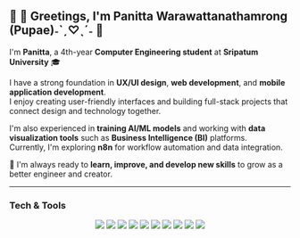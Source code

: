 ## 👋 🐝 Greetings, I'm Panitta Warawattanathamrong (Pupae)˗ˋˏ♡ˎˊ˗ 🐝   
I'm **Panitta**, a 4th-year **Computer Engineering student** at **Sripatum University** 🎓  

I have a strong foundation in **UX/UI design**, **web development**, and **mobile application development**.  
I enjoy creating user-friendly interfaces and building full-stack projects that connect design and technology together.  

I'm also experienced in **training AI/ML models** and working with **data visualization tools** such as **Business Intelligence (BI)** platforms.  
Currently, I'm exploring **n8n** for workflow automation and data integration.  

🚀 I'm always ready to **learn, improve, and develop new skills** to grow as a better engineer and creator.

---

###  Tech & Tools

<p align="center">
  <img src="https://img.shields.io/badge/Python-3776AB?logo=python&logoColor=white" />
  <img src="https://img.shields.io/badge/Figma-F24E1E?logo=figma&logoColor=white" />
  <img src="https://img.shields.io/badge/HTML5-E34F26?logo=html5&logoColor=white" />
  <img src="https://img.shields.io/badge/CSS3-1572B6?logo=css3&logoColor=white" />
  <img src="https://img.shields.io/badge/JavaScript-F7DF1E?logo=javascript&logoColor=black" />
  <img src="https://img.shields.io/badge/React-61DAFB?logo=react&logoColor=black" />
  <img src="https://img.shields.io/badge/Node.js-339933?logo=node.js&logoColor=white" />
  <img src="https://img.shields.io/badge/MySQL-4479A1?logo=mysql&logoColor=white" />
  <img src="https://img.shields.io/badge/PowerBI-F2C811?logo=powerbi&logoColor=black" />
  <img src="https://img.shields.io/badge/n8n-FF6A00?logo=n8n&logoColor=white" />
</p>
